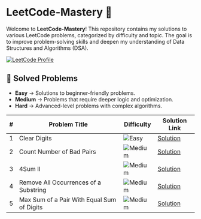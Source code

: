 # LeetCode-Mastery 🚀

Welcome to **LeetCode-Mastery**! This repository contains my solutions to various LeetCode problems, categorized by difficulty and topic. The goal is to improve problem-solving skills and deepen my understanding of Data Structures and Algorithms (DSA).

[![LeetCode Profile](https://img.shields.io/badge/LeetCode-Profile-orange)](https://leetcode.com/u/Abdoo_said/)
## 📝 Solved Problems

- **Easy** → Solutions to beginner-friendly problems.  
- **Medium** → Problems that require deeper logic and optimization.  
- **Hard** → Advanced-level problems with complex algorithms.  

| #  | Problem Title                                         | Difficulty | Solution Link |
|----|------------------------------------------------------|------------|--------------|
| 1  |Clear Digits                                            | ![Easy](https://img.shields.io/badge/Easy-46c6c2)       | [Solution](https://github.com/Abdoosaeid/Leetcode/blob/master/LeetCode-Mastery/Solutions/3174_Clear_Digits.cpp) |
| 2  |Count Number of Bad Pairs                                             | ![Medium](https://img.shields.io/badge/Medium-fac31d)       | [Solution](https://github.com/Abdoosaeid/Leetcode/blob/master/LeetCode-Mastery/Solutions/2364CountNumberOfBadPairs.cpp) |
| 3  |4Sum II                                             | ![Medium](https://img.shields.io/badge/Medium-fac31d)       | [Solution](https://github.com/Abdoosaeid/Leetcode/blob/master/LeetCode-Mastery/Solutions/454_4SumII.cpp) |
| 4  |Remove All Occurrences of a Substring                                            | ![Medium](https://img.shields.io/badge/Medium-fac31d)       | [Solution](https://github.com/Abdoosaeid/Leetcode/blob/master/LeetCode-Mastery/Solutions/1910RemoveAllOccurrencesOfASubstring.cpp) |
| 5  |Max Sum of a Pair With Equal Sum of Digits                                        | ![Medium](https://img.shields.io/badge/Medium-fac31d)       | [Solution](https://github.com/Abdoosaeid/Leetcode/blob/master/LeetCode-Mastery/Solutions/2342MaxSumOfAPairWithEqualSumOfDigits.cpp) |

